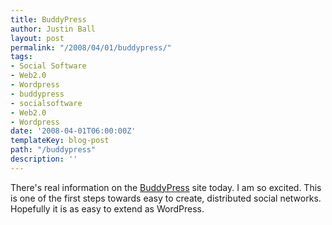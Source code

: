```yaml
---
title: BuddyPress
author: Justin Ball
layout: post
permalink: "/2008/04/01/buddypress/"
tags:
- Social Software
- Web2.0
- Wordpress
- buddypress
- socialsoftware
- Web2.0
- Wordpress
date: '2008-04-01T06:00:00Z'
templateKey: blog-post
path: "/buddypress"
description: ''
---
```


There's real information on the [BuddyPress][1] site today. I am so excited. This is one of the first steps towards easy to create, distributed social networks. Hopefully it is as easy to extend as WordPress.

 [1]: http://buddypress.org/
